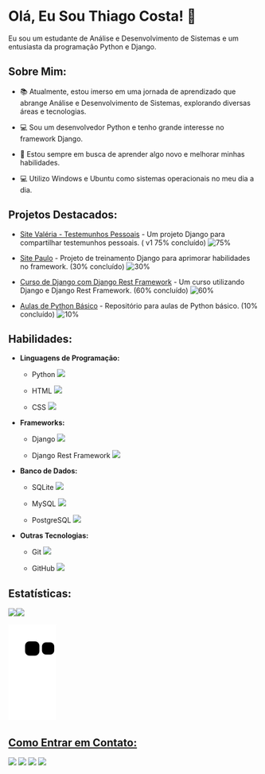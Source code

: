 # Olá, Eu Sou Thiago Costa! 👋

Eu sou um estudante de Análise e Desenvolvimento de Sistemas e um entusiasta da programação Python e Django.
<div>


  ## Sobre Mim:

  - 📚 Atualmente, estou imerso em uma jornada de aprendizado que abrange Análise e Desenvolvimento de Sistemas, explorando diversas áreas e tecnologias.

  - 💻 Sou um desenvolvedor Python e tenho grande interesse no framework Django.

  - 🌱 Estou sempre em busca de aprender algo novo e melhorar minhas habilidades.

  -  💻 Utilizo Windows e Ubuntu como sistemas operacionais no meu dia a dia.
</div>

<div>

  ## Projetos Destacados:
  - [Site Valéria - Testemunhos Pessoais](https://github.com/ThiagoCostaD/SiteValeria) - Um projeto Django para compartilhar testemunhos pessoais. ( v1 75% concluído) ![75%](https://progress-bar.dev/75)

  - [Site Paulo](https://github.com/ThiagoCostaD/SitePaulo) - Projeto de treinamento Django para aprimorar habilidades no framework. (30% concluído) ![30%](https://progress-bar.dev/30)

  - [Curso de Django com Django Rest Framework](https://github.com/ThiagoCostaD/CursoDeDjango) - Um curso utilizando Django e Django Rest Framework. (60% concluído) ![60%](https://progress-bar.dev/60)

  - [Aulas de Python Básico](https://github.com/ThiagoCostaD/Aulas_Python) - Repositório para aulas de Python básico. (10% concluído) ![10%](https://progress-bar.dev/10)
</div>

<div>

  ## Habilidades:

  <div>

  - **Linguagens de Programação:**
    - Python <img src="https://cdn.jsdelivr.net/gh/devicons/devicon/icons/python/python-original.svg" width="20" />

    - HTML <img src="https://cdn.jsdelivr.net/gh/devicons/devicon/icons/html5/html5-original.svg" width="20"/>

    - CSS <img src="https://cdn.jsdelivr.net/gh/devicons/devicon/icons/css3/css3-original.svg" width="20"/>
  </div>
  <div>

  - **Frameworks:**
    - Django <img src="https://cdn.jsdelivr.net/gh/devicons/devicon/icons/django/django-plain.svg" width="20" />

    - Django Rest Framework <img src="https://cdn.jsdelivr.net/gh/devicons/devicon/icons/django/django-plain.svg" width="20" />
  </div>
  <div>

  - **Banco de Dados:**
    - SQLite <img src="https://cdn.jsdelivr.net/gh/devicons/devicon/icons/sqlite/sqlite-original.svg" width="20" />

    - MySQL <img src="https://cdn.jsdelivr.net/gh/devicons/devicon/icons/mysql/mysql-original.svg" width="20"/>

    - PostgreSQL <img src="https://cdn.jsdelivr.net/gh/devicons/devicon/icons/postgresql/postgresql-original.svg" width="20" />
  </div>
  <div>

  - **Outras Tecnologias:**
    - Git <img src="https://cdn.jsdelivr.net/gh/devicons/devicon/icons/git/git-original.svg" width="20" />

    - GitHub <img src="https://cdn.jsdelivr.net/gh/devicons/devicon/icons/github/github-original.svg" width="20" />
  </div>
</div>

<div>

  ## Estatísticas:

  <a href="https://github.com/ThiagoCostaD">
  <img loading="lazy" height="180em" src="https://github-readme-stats.vercel.app/api/top-langs/?username=ThiagoCostaD&layout=compact&langs_count=7&theme=dracula"/><img loading="lazy" height="180em" src="https://github-readme-stats.vercel.app/api?username=ThiagoCostaD&show_icons=true&theme=dracula&include_all_commits=true&count_private=true"/>

  ![Snake animation](https://github.com/ThiagoCostaD/ThiagoCostaD/blob/output/github-contribution-grid-snake.svg)
</div>

## Como Entrar em Contato:

<div>

  <a href="https://www.youtube.com/channel/UC_6vnFWiuP_fKq5P0ApCcGg" target="_blank"><img loading="lazy" src="https://img.shields.io/badge/YouTube-FF0000?style=for-the-badge&logo=youtube&logoColor=white" target="_blank"></a>
  <a href = "mailto:thiagoocdiniz@gmail.com"><img loading="lazy" src="https://img.shields.io/badge/Gmail-D14836?style=for-the-badge&logo=gmail&logoColor=white" target="_blank"></a>
  <a href="https://www.linkedin.com/in/thiagocostadiniz/" target="_blank"><img loading="lazy" src="https://img.shields.io/badge/-LinkedIn-%230077B5?style=for-the-badge&logo=linkedin&logoColor=white" target="_blank"></a>
  <a href="https://twitter.com/CostaThiagoD" target="_blanck"><img loading="lazy" src="https://img.shields.io/badge/Twitter-1DA1F2?style=for-the-badge&logo=twitter&logoColor=white" target="_blank"><a>
    <!--<a href="ttps://www.instagram.com/thiagocostadiniz/" target="_blank"><img loading="lazy" src="https://img.shields.io/badge/-Instagram-%23E4405F?style=for-the-badge&logo=instagram&logoColor=white" target="_blank"></a> -->
</div>
